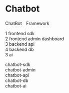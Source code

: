 # Chatbot

ChatBot　Framework

1 frontend sdk <br>
2 frontend admin dashboard <br>
3 backend  api <br>
4 backend db <br>
3 ai <br>


chatbot-sdk <br>
chatbot-admin <br>
chatbot-api <br>
chatbot-db <br>
chatbot-ai <br>
